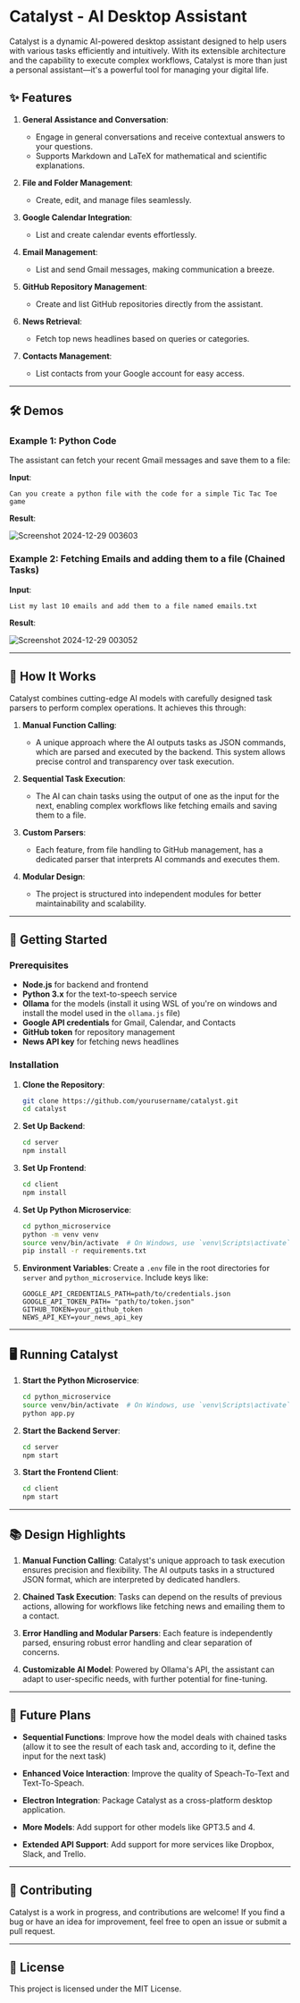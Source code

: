 # Catalyst - AI Desktop Assistant

Catalyst is a dynamic AI-powered desktop assistant designed to help users with various tasks efficiently and intuitively. 
With its extensible architecture and the capability to execute complex workflows, Catalyst is more than just a personal assistant—it's a powerful tool for managing your digital life.

## ✨ Features

1. **General Assistance and Conversation**:
    - Engage in general conversations and receive contextual answers to your questions.
    - Supports Markdown and LaTeX for mathematical and scientific explanations.

2. **File and Folder Management**:
    - Create, edit, and manage files seamlessly.

3. **Google Calendar Integration**:
    - List and create calendar events effortlessly.

4. **Email Management**:
    - List and send Gmail messages, making communication a breeze.

5. **GitHub Repository Management**:
    - Create and list GitHub repositories directly from the assistant.

6. **News Retrieval**:
    - Fetch top news headlines based on queries or categories.

7. **Contacts Management**:
    - List contacts from your Google account for easy access.

---

## 🛠️ Demos

### Example 1: Python Code
The assistant can fetch your recent Gmail messages and save them to a file:

**Input**:
```
Can you create a python file with the code for a simple Tic Tac Toe game
```

**Result**:

![Screenshot 2024-12-29 003603](https://github.com/user-attachments/assets/990d348f-c84f-4d87-b174-ffa6a45779b5)

### Example 2: Fetching Emails and adding them to a file (Chained Tasks)
**Input**:
```
List my last 10 emails and add them to a file named emails.txt
```

**Result**:

![Screenshot 2024-12-29 003052](https://github.com/user-attachments/assets/4f73dc3c-d34e-4d85-be31-4fb2ae3e8a90)

---

## 🔧 How It Works

Catalyst combines cutting-edge AI models with carefully designed task parsers to perform complex operations. It achieves this through:

1. **Manual Function Calling**:
    - A unique approach where the AI outputs tasks as JSON commands, which are parsed and executed by the backend. This system allows precise control and transparency over task execution.

2. **Sequential Task Execution**:
    - The AI can chain tasks using the output of one as the input for the next, enabling complex workflows like fetching emails and saving them to a file.

3. **Custom Parsers**:
    - Each feature, from file handling to GitHub management, has a dedicated parser that interprets AI commands and executes them.

4. **Modular Design**:
    - The project is structured into independent modules for better maintainability and scalability.

---

## 🚀 Getting Started

### Prerequisites

- **Node.js** for backend and frontend
- **Python 3.x** for the text-to-speech service
- **Ollama** for the models (install it using WSL of you're on windows and install the model used in the `ollama.js` file)
- **Google API credentials** for Gmail, Calendar, and Contacts
- **GitHub token** for repository management
- **News API key** for fetching news headlines

### Installation

1. **Clone the Repository**:
    ```bash
    git clone https://github.com/yourusername/catalyst.git
    cd catalyst
    ```

2. **Set Up Backend**:
    ```bash
    cd server
    npm install
    ```

3. **Set Up Frontend**:
    ```bash
    cd client
    npm install
    ```

4. **Set Up Python Microservice**:
    ```bash
    cd python_microservice
    python -m venv venv
    source venv/bin/activate  # On Windows, use `venv\Scripts\activate`
    pip install -r requirements.txt
    ```

5. **Environment Variables**:
    Create a `.env` file in the root directories for `server` and `python_microservice`. Include keys like:
    ```env
    GOOGLE_API_CREDENTIALS_PATH=path/to/credentials.json
    GOOGLE_API_TOKEN_PATH= "path/to/token.json"
    GITHUB_TOKEN=your_github_token
    NEWS_API_KEY=your_news_api_key
    ```

---

## 🖥️ Running Catalyst

1. **Start the Python Microservice**:
    ```bash
    cd python_microservice
    source venv/bin/activate  # On Windows, use `venv\Scripts\activate`
    python app.py
    ```

2. **Start the Backend Server**:
    ```bash
    cd server
    npm start
    ```

3. **Start the Frontend Client**:
    ```bash
    cd client
    npm start
    ```

---

## 📚 Design Highlights

1. **Manual Function Calling**:
Catalyst's unique approach to task execution ensures precision and flexibility. The AI outputs tasks in a structured JSON format, which are interpreted by dedicated handlers.

2. **Chained Task Execution**:
Tasks can depend on the results of previous actions, allowing for workflows like fetching news and emailing them to a contact.

3. **Error Handling and Modular Parsers**:
Each feature is independently parsed, ensuring robust error handling and clear separation of concerns.

4. **Customizable AI Model**:
Powered by Ollama's API, the assistant can adapt to user-specific needs, with further potential for fine-tuning.

---

## 📅 Future Plans

- **Sequential Functions**:
Improve how the model deals with chained tasks (allow it to see the result of each task and, according to it, define the input for the next task)

- **Enhanced Voice Interaction**:
Improve the quality of Speach-To-Text and Text-To-Speach.

- **Electron Integration**:
Package Catalyst as a cross-platform desktop application.

- **More Models**:
Add support for other models like GPT3.5 and 4.

- **Extended API Support**:
Add support for more services like Dropbox, Slack, and Trello.

---

## 🤝 Contributing

Catalyst is a work in progress, and contributions are welcome! If you find a bug or have an idea for improvement, feel free to open an issue or submit a pull request.

---

## 📝 License

This project is licensed under the MIT License.
